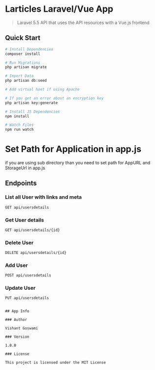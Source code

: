 # Larticles Laravel/Vue App

> Laravel 5.5 API that uses the API resources with a Vue.js frontend

## Quick Start

``` bash
# Install Dependencies
composer install

# Run Migrations
php artisan migrate

# Import Data
php artisan db:seed

# Add virtual host if using Apache

# If you get an error about an encryption key
php artisan key:generate

# Install JS Dependencies
npm install

# Watch Files
npm run watch
```

# Set Path for Application in app.js

if you are using sub directory than you need to set path for AppURL and StorageUrl in app.js

## Endpoints

### List all User with links and meta
``` bash
GET api/usersdetails
```
### Get User details
``` bash
GET api/usersdetails/{id}
```

### Delete User
``` bash
DELETE api/usersdetails/{id}
```

### Add User
``` bash
POST api/usersdetails
```

### Update User
``` bash
PUT api/usersdetails

```


```

## App Info

### Author

Vishant Goswami

### Version

1.0.0

### License

This project is licensed under the MIT License
